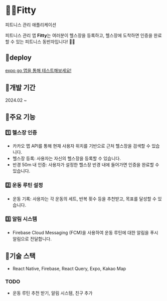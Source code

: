 # 🏋🏻Fitty

피트니스 관리 애플리케이션

피트니스 관리 앱 **Fitty**는 여러분이 헬스장을 등록하고, 헬스장에 도착하면 인증을 완료할 수 있는 피트니스 동반자입니다! 🏋️‍♂️

## 📍deploy

[expo go 앱을 통해 테스트해보세요!](<https://expo.dev/preview/update?message=%E2%9C%A8%20feat%3A%20%EC%98%A4%EB%8A%98%EC%9D%98%20%EC%B6%94%EC%B2%9C%20%EC%9A%B4%EB%8F%99%20%EA%B5%AC%ED%98%84%20(%239)&updateRuntimeVersion=1.0.0&createdAt=2025-02-17T04%3A19%3A54.474Z&slug=exp&projectId=e425239e-3be5-45d8-8997-bd3611f46083&group=60fec322-a784-4f71-87ad-ed96c9593d95>)

## 📍**개발 기간**

2024.02 ~

## 📍**주요 기능**

### 1️⃣ **헬스장 인증**

- 카카오 맵 API를 통해 현재 사용자 위치를 기반으로 근처 헬스장을 검색할 수 있습니다.
- 헬스장 등록: 사용자는 자신의 헬스장을 등록할 수 있습니다.
- 반경 50m 내 인증: 사용자가 설정한 헬스장 반경 내에 들어가면 인증을 완료할 수 있습니다.

### 2️⃣ **운동 루틴 설정**

- 운동 기록: 사용자는 각 운동의 세트, 반복 횟수 등을 추천받고, 목표를 달성할 수 있습니다.

### 3️⃣ **알림 시스템**

- Firebase Cloud Messaging (FCM)을 사용하여 운동 루틴에 대한 알림을 푸시 알림으로 전달합니다.

## 📍**기술 스택**

- React Native, Firebase, React Query, Expo, Kakao Map

### TODO

- 운동 루틴 추천 받기, 알림 시스템, 친구 추가
